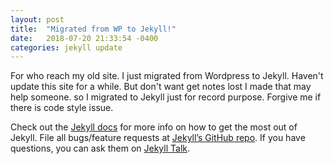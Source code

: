 ```yaml
---
layout: post
title:  "Migrated from WP to Jekyll!"
date:   2018-07-20 21:33:54 -0400
categories: jekyll update
---
```


For who reach my old site. I just migrated from Wordpress to Jekyll. Haven't update this site for a while. But don't want get notes lost I made that may help someone. so I migrated to Jekyll just for record purpose. Forgive me if there is code style issue.

Check out the [Jekyll docs][jekyll-docs] for more info on how to get the most out of Jekyll. File all bugs/feature requests at [Jekyll’s GitHub repo][jekyll-gh]. If you have questions, you can ask them on [Jekyll Talk][jekyll-talk].

[jekyll-docs]: https://jekyllrb.com/docs/home
[jekyll-gh]:   https://github.com/jekyll/jekyll
[jekyll-talk]: https://talk.jekyllrb.com/
